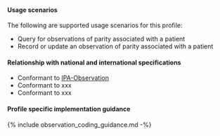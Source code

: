 #### Usage scenarios

The following are supported usage scenarios for this profile:

- Query for observations of parity associated with a patient
- Record or update an observation of parity associated with a patient


#### Relationship with national and international specifications
- Conformant to [IPA-Observation](https://build.fhir.org/ig/HL7/fhir-ipa/StructureDefinition-ipa-observation.html)
- Conformant to xxx
- Conformant to xxx


#### Profile specific implementation guidance
{% include observation_coding_guidance.md -%}




